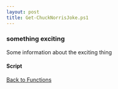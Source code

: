 ```yaml
---
layout: post
title: Get-ChuckNorrisJoke.ps1
---
```


### something exciting

Some information about the exciting thing

#### Script

<script src="https://gist-it.appspot.com/github.com/BanterBoy/scripts-blog/blob/master/PowerShell/functions/other/Get-ChuckNorrisJoke.ps1"></script>

<a href="/menu/_pages/functions.html">Back to Functions</a>
